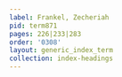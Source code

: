 ```yaml
---
label: Frankel, Zecheriah
pid: term871
pages: 226|233|283
order: '0308'
layout: generic_index_term
collection: index-headings
---
```

